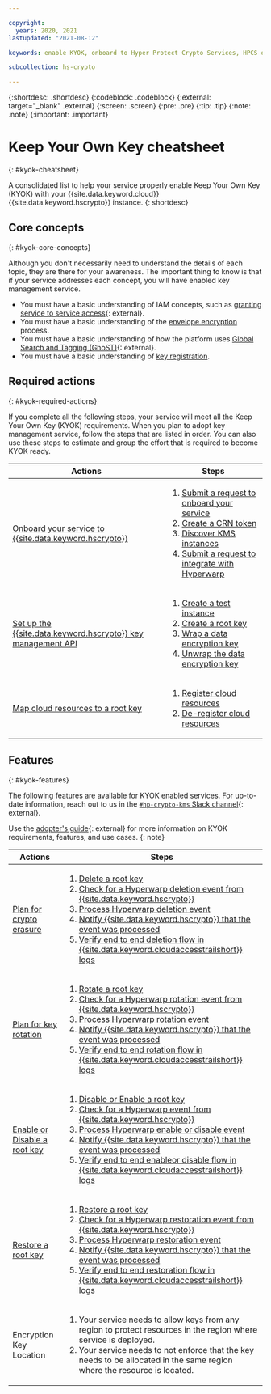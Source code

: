 ```yaml
---

copyright:
  years: 2020, 2021
lastupdated: "2021-08-12"

keywords: enable KYOK, onboard to Hyper Protect Crypto Services, HPCS onboarding, service onboarding, internal registration, key registration, KYOK, kms onboarding

subcollection: hs-crypto

---
```


{:shortdesc: .shortdesc}
{:codeblock: .codeblock}
{:external: target="_blank" .external}
{:screen: .screen}
{:pre: .pre}
{:tip: .tip}
{:note: .note}
{:important: .important}

# Keep Your Own Key cheatsheet
{: #kyok-cheatsheet}

A consolidated list to help your service properly enable Keep Your Own Key (KYOK) with your {{site.data.keyword.cloud}} {{site.data.keyword.hscrypto}} instance.
{: shortdesc}

## Core concepts
{: #kyok-core-concepts}

Although you don't necessarily need to understand the details of each topic, they are there for your awareness. The important thing to know is that if your service addresses each concept, you will have enabled key management service.

- You must have a basic understanding of IAM concepts, such as [granting service to service access](/docs/get-coding?topic=get-coding-servicetoservice){: external}.
- You must have a basic understanding of the [envelope encryption](/docs/hs-crypto?topic=hs-crypto-envelope-encryption) process.
- You must have a basic understanding of how the platform uses [Global Search and Tagging (GhoST)](/docs/get-coding?topic=get-coding-ghost_overview){: external}.
- You must have a basic understanding of [key registration](/docs/hs-crypto?topic=hs-crypto-register-protected-resources).

## Required actions
{: #kyok-required-actions}

If you complete all the following steps, your service will meet all the Keep Your Own Key (KYOK) requirements. When you plan to adopt key management service, follow the steps that are listed in order. You can also use these steps to estimate and group the effort that is required to become KYOK ready.

| Actions | Steps   |
| ---------- | ------- |
| [Onboard your service to {{site.data.keyword.hscrypto}}](/docs/hs-crypto?topic=hs-crypto-onboard-service) | <ol><li>[Submit a request to onboard your service](/docs/hs-crypto?topic=hs-crypto-onboard-service#submit-request)</li><li>[Create a CRN token](/docs/hs-crypto?topic=hs-crypto-onboard-service#submit-request)</li><li>[Discover KMS instances](/docs/hs-crypto?topic=hs-crypto-onboard-service#discover-kms-instances)</li><li>[Submit a request to integrate with Hyperwarp](/docs/hs-crypto?topic=hs-crypto-onboard-service#integrate-hyperwarp)</li></ol> |
| [Set up the {{site.data.keyword.hscrypto}} key management API](/docs/hs-crypto?topic=hs-crypto-configure-api-test) | <ol><li>[Create a test instance](/docs/hs-crypto?topic=hs-crypto-configure-api-test#provision-instance-test)</li><li>[Create a root key](/docs/hs-crypto?topic=hs-crypto-configure-api-test#create-root-key-test)</li><li>[Wrap a data encryption key](/docs/hs-crypto?topic=hs-crypto-configure-api-test#wrap-key-test)</li><li>[Unwrap the data encryption key](/docs/hs-crypto?topic=hs-crypto-configure-api-test#unwrap-key-test)</li></ol> |
| [Map cloud resources to a root key](/docs/hs-crypto?topic=hs-crypto-register-protected-resources)  | <ol><li>[Register cloud resources](/docs/hs-crypto?topic=hs-crypto-register-protected-resources#create-registration)</li><li>[De-register cloud resources](/docs/hs-crypto?topic=hs-crypto-register-protected-resources#delete-registration)</li></ol> |

## Features
{: #kyok-features}

The following features are available for KYOK enabled services. For up-to-date information, reach out to us in the [`#hp-crypto-kms` Slack channel](https://app.slack.com/client/T02J3DPUE/CFFC7M3B3){: external}.

Use the [adopter's guide](https://github.ibm.com/kms/BYOK_Adopter_services){: external} for more information on KYOK requirements, features, and use cases.
{: note}

<table>
    <thead>
    <tr>
      <th>Actions</th>
      <th>Steps</th>
    </tr>
    </thead>
    <tbody>
    <tr>
      <td><a href="/docs/hs-crypto?topic=hs-crypto-key-erasure">Plan for crypto erasure</a></td>
      <td>
        <ol>
          <li><a href="/docs/hs-crypto?topic=hs-crypto-delete-keys">Delete a root key</a></li>
          <li><a href="https://github.ibm.com/kms/BYOK_Adopter_services/blob/master/How_to_subscribe_to_hyperwarp.md#event-structure">Check for a Hyperwarp deletion event from {{site.data.keyword.hscrypto}}</a></li>
          <li><a href="https://github.ibm.com/kms/Adopter_services/blob/master/src/github.ibm.com/skms/key-protect/event_processor.go">Process Hyperwarp deletion event</a></li>
          <li><a href="/apidocs/hs-crypto#eventacknowledge">Notify {{site.data.keyword.hscrypto}} that the event was processed</a></li>
          <li><a href="/docs/observability?topic=observability-pattern1#pattern1_step4">Verify end to end deletion flow in {{site.data.keyword.cloudaccesstrailshort}} logs</a></li>
        </ol>
      </td>
    </tr>
    <tr>
      <td><a href="/docs/hs-crypto?topic=hs-crypto-dek-rewrap">Plan for key rotation</a></td>
      <td>
        <ol>
          <li><a href="/docs/hs-crypto?topic=hs-crypto-rotate-keys">Rotate a root key</a></li>
          <li><a href="https://github.ibm.com/kms/BYOK_Adopter_services/blob/master/How_to_subscribe_to_hyperwarp.md#event-structure">Check for a Hyperwarp rotation event from {{site.data.keyword.hscrypto}}</a></li>
          <li><a href="https://github.ibm.com/kms/Adopter_services/blob/master/src/github.ibm.com/skms/key-protect/event_processor.go">Process Hyperwarp rotation event</a></li>
          <li><a href="/apidocs/hs-crypto#eventacknowledge">Notify {{site.data.keyword.hscrypto}} that the event was processed</a></li>
          <li><a href="/docs/observability?topic=observability-pattern1#pattern1_step4">Verify end to end rotation flow in {{site.data.keyword.cloudaccesstrailshort}} logs</a></li>
        </ol>
      </td>
    </tr>
    <tr>
      <td><a href="/docs/hs-crypto?topic=hs-crypto-disable-keys">Enable or Disable a root key</a></td>
      <td>
        <ol>
          <li><a href="/apidocs/hs-crypto#actiononkey">Disable or Enable a root key</a></li>
          <li><a href="https://github.ibm.com/kms/BYOK_Adopter_services/blob/master/How_to_subscribe_to_hyperwarp.md#event-structure">Check for a Hyperwarp event from {{site.data.keyword.hscrypto}}</a></li>
          <li><a href="https://github.ibm.com/kms/Adopter_services/blob/master/src/github.ibm.com/skms/key-protect/event_processor.go">Process Hyperwarp enable or disable event</a></li>
          <li><a href="/apidocs/hs-crypto#eventacknowledge">Notify {{site.data.keyword.hscrypto}} that the event was processed</a></li>
          <li><a href="/docs/observability?topic=observability-pattern1#pattern1_step4">Verify end to end enableor disable flow in {{site.data.keyword.cloudaccesstrailshort}} logs</a></li>
        </ol>
      </td>
    </tr>
    <tr>
      <td><a href="/docs/hs-crypto?topic=hs-crypto-restore-keys">Restore a root key</a></td>
      <td>
        <ol>
          <li><a href="/apidocs/hs-crypto#actiononkey">Restore a root key</a></li>
          <li><a href="https://github.ibm.com/kms/BYOK_Adopter_services/blob/master/How_to_subscribe_to_hyperwarp.md#event-structure">Check for a Hyperwarp restoration event from {{site.data.keyword.hscrypto}}</a></li>
          <li><a href="https://github.ibm.com/kms/Adopter_services/blob/master/src/github.ibm.com/skms/key-protect/event_processor.go">Process Hyperwarp restoration event</a></li>
          <li><a href="/apidocs/hs-crypto#eventacknowledge">Notify {{site.data.keyword.hscrypto}} that the event was processed</a></li>
          <li><a href="/docs/observability?topic=observability-pattern1#pattern1_step4">Verify end to end restoration flow in {{site.data.keyword.cloudaccesstrailshort}} logs</a></li>
        </ol>
      </td>
    </tr>
    <tr>
      <td>Encryption Key Location</td>
      <td>
        <ol>
          <li>Your service needs to allow keys from any region to protect resources in the region where service is deployed.</li>
          <li>Your service needs to not enforce that the key needs to be allocated in the same region where the resource is located.</li>
        </ol>
      </td>
    </tr>
    </tbody>
</table>
